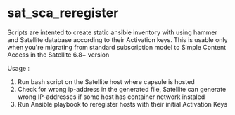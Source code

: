# sat_sca_reregister

Scripts are intented to create static ansible inventory with using hammer and Satellite database according to their Activation keys.
This is usable only when you're migrating from standard subscription model to Simple Content Access in the Satellite 6.8+ version

Usage : 

1. Run bash script on the Satellite host where capsule is hosted
2. Check for wrong ip-address in the generated file, Satellite can generate wrong IP-addresses if some host has container network instaled
3. Run Ansible playbook to reregister hosts with their initial Activation Keys
